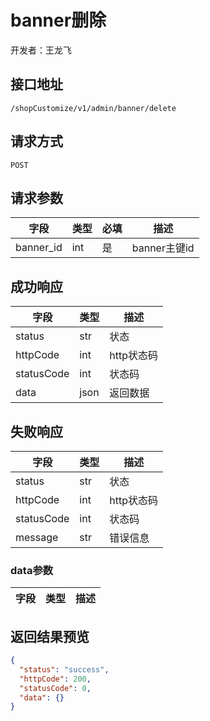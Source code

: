 # banner删除
开发者：王龙飞

## 接口地址
`/shopCustomize/v1/admin/banner/delete`

## 请求方式
`POST`

## 请求参数
| 字段 | 类型   | 必填 | 描述     |
| ---- | ------ | ---- | -------- |
| banner_id | int | 是 | banner主键id |

## 成功响应
| 字段       | 类型    | 描述        |
| ---------- | ------- | ----------- |
| status | str | 状态 |
| httpCode | int | http状态码 |
| statusCode | int | 状态码 |
| data | json | 返回数据 |

## 失败响应
| 字段       | 类型    | 描述        |
| ---------- | ------- | ----------- |
| status | str | 状态 |
| httpCode | int | http状态码 |
| statusCode | int | 状态码 |
| message | str | 错误信息 |

### data参数
| 字段 | 类型 | 描述 |
| --- | --- | --- |


## 返回结果预览
```json
{
  "status": "success",
  "httpCode": 200,
  "statusCode": 0,
  "data": {}
}
```